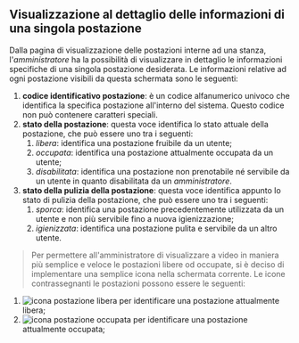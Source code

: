 ## Visualizzazione al dettaglio delle informazioni di una singola postazione
Dalla pagina di visualizzazione delle postazioni interne ad una stanza, l'*amministratore* ha la possibilità di visualizzare in dettaglio le informazioni specifiche di una singola postazione desiderata. 
Le informazioni relative ad ogni postazione visibili da questa schermata sono le seguenti:
1. **codice identificativo postazione**: è un codice alfanumerico univoco che identifica la specifica postazione all'interno del sistema. Questo codice non può contenere caratteri speciali.
2. **stato della postazione**: questa voce identifica lo stato attuale della postazione, che può essere uno tra i seguenti: 
   1. *libera*: identifica una postazione fruibile da un utente;
   2. *occupata*: identifica una postazione attualmente occupata da un utente;
   3. *disabilitata*: identifica una postazione non prenotabile né servibile da un utente in quanto disabilitata da un *amministratore*.
3. **stato della pulizia della postazione**: questa voce identifica appunto lo stato di pulizia della postazione, che può essere uno tra i seguenti:
   1. *sporca*: identifica una postazione precedentemente utilizzata da un utente e non più servibile fino a nuova igienizzazione;
   2. *igienizzata*: identifica una postazione pulita e servibile da un altro utente.


>Per permettere all'amministratore di visualizzare a video in maniera più semplice e veloce le postazioni libere od occupate, si è deciso di implementare una semplice icona nella schermata corrente. Le icone contrassegnanti le postazioni possono essere le seguenti:

1. ![icona postazione libera](assets/web/icona_postazione_libera.png) per identificare una postazione attualmente libera;
2. ![icona postazione occupata](assets/web/icona_postazione_occupata.png) per identificare una postazione attualmente occupata;
